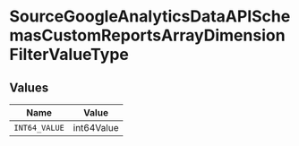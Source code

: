 # SourceGoogleAnalyticsDataAPISchemasCustomReportsArrayDimensionFilterValueType


## Values

| Name          | Value         |
| ------------- | ------------- |
| `INT64_VALUE` | int64Value    |